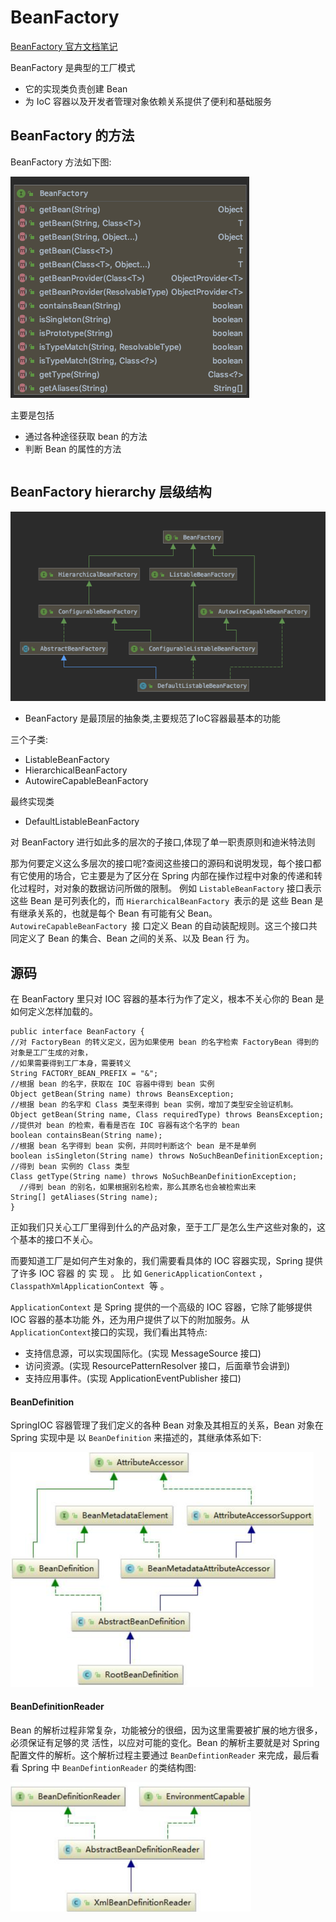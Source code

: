 # BeanFactory

 [BeanFactory 官方文档笔记](../../02-core/01-the-ioc-container/15-the-bean-factory.md) 

BeanFactory 是典型的工厂模式

- 它的实现类负责创建 Bean
- 为 IoC 容器以及开发者管理对象依赖关系提供了便利和基础服务

## BeanFactory 的方法

BeanFactory 方法如下图:

![image-20200107123202659](assets/image-20200107123202659.png)

主要是包括

- 通过各种途径获取 bean 的方法
- 判断 Bean 的属性的方法

```java

```

## BeanFactory hierarchy 层级结构

![image-20200107123756857](assets/image-20200107123756857.png)



- BeanFactory 是最顶层的抽象类,主要规范了IoC容器最基本的功能

三个子类:

- ListableBeanFactory
- HierarchicalBeanFactory
- AutowireCapableBeanFactory

最终实现类

- DefaultListableBeanFactory

对 BeanFactory 进行如此多的层次的子接口,体现了单一职责原则和迪米特法则

那为何要定义这么多层次的接口呢?查阅这些接口的源码和说明发现，每个接口都有它使用的场合，它主要是为了区分在 Spring 内部在操作过程中对象的传递和转化过程时，对对象的数据访问所做的限制。 例如 `ListableBeanFactory` 接口表示这些 Bean 是可列表化的，而 `HierarchicalBeanFactory `表示的是 这些 Bean 是有继承关系的，也就是每个 Bean 有可能有父 Bean。`AutowireCapableBeanFactory `接 口定义 Bean 的自动装配规则。这三个接口共同定义了 Bean 的集合、Bean 之间的关系、以及 Bean 行 为。

## 源码

在 BeanFactory 里只对 IOC 容器的基本行为作了定义，根本不关心你的 Bean 是如何定义怎样加载的。

```
public interface BeanFactory {
//对 FactoryBean 的转义定义，因为如果使用 bean 的名字检索 FactoryBean 得到的对象是工厂生成的对象， 
//如果需要得到工厂本身，需要转义
String FACTORY_BEAN_PREFIX = "&";
//根据 bean 的名字，获取在 IOC 容器中得到 bean 实例
Object getBean(String name) throws BeansException;
//根据 bean 的名字和 Class 类型来得到 bean 实例，增加了类型安全验证机制。 
Object getBean(String name, Class requiredType) throws BeansException;
//提供对 bean 的检索，看看是否在 IOC 容器有这个名字的 bean 
boolean containsBean(String name);
//根据 bean 名字得到 bean 实例，并同时判断这个 bean 是不是单例
boolean isSingleton(String name) throws NoSuchBeanDefinitionException;
//得到 bean 实例的 Class 类型
Class getType(String name) throws NoSuchBeanDefinitionException; 
  //得到 bean 的别名，如果根据别名检索，那么其原名也会被检索出来 
String[] getAliases(String name);
}
```

正如我们只关心工厂里得到什么的产品对象，至于工厂是怎么生产这些对象的，这个基本的接口不关心。

而要知道工厂是如何产生对象的，我们需要看具体的 IOC 容器实现，Spring 提供了许多 IOC 容器 的 实 现 。 比 如 `GenericApplicationContext` ， `ClasspathXmlApplicationContext `等 。

`ApplicationContext` 是 Spring 提供的一个高级的 IOC 容器，它除了能够提供 IOC 容器的基本功能
外，还为用户提供了以下的附加服务。从` ApplicationContext `接口的实现，我们看出其特点:

- 支持信息源，可以实现国际化。(实现 MessageSource 接口)
- 访问资源。(实现 ResourcePatternResolver 接口，后面章节会讲到) 
- 支持应用事件。(实现 ApplicationEventPublisher 接口)

#### BeanDefinition

SpringIOC 容器管理了我们定义的各种 Bean 对象及其相互的关系，Bean 对象在 Spring 实现中是 以 `BeanDefinition` 来描述的，其继承体系如下:

<img src="assets/image-20200312120907448.png" alt="image-20200312120907448" style="zoom:50%;" />

#### BeanDefinitionReader

Bean 的解析过程非常复杂，功能被分的很细，因为这里需要被扩展的地方很多，必须保证有足够的灵 活性，以应对可能的变化。Bean 的解析主要就是对 Spring 配置文件的解析。这个解析过程主要通过 `BeanDefintionReader` 来完成，最后看看 Spring 中 `BeanDefintionReader` 的类结构图:

<img src="assets/image-20200312120952044.png" alt="image-20200312120952044" style="zoom:50%;" />

